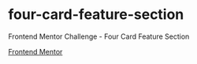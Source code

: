 # four-card-feature-section
Frontend Mentor Challenge - Four Card Feature Section

[Frontend Mentor](https://www.frontendmentor.io/challenges/four-card-feature-section-weK1eFYK)
